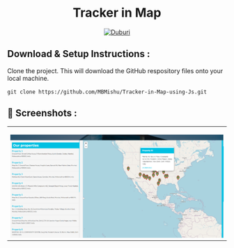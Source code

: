 # 
<p align="center">
 
  <h1 align="center">
    Tracker in Map
  </h1>
</p>

<div align="center">
  

<a href="https://mbmishu.github.io/Tracker-in-Map-using-Js/history.html">![Duburi](https://img.shields.io/badge/Tracker-in-Map-using-Js-Live-9cf?style=for-the-badge)</a>

</div>

## Download & Setup Instructions :

Clone the project. This will download the GitHub respository files onto your local machine.

```Shell
git clone https://github.com/MBMishu/Tracker-in-Map-using-Js.git
```

## 📸 Screenshots :

<table width="100%"> 
<tr>
<td width="50%">
&nbsp; 
<br>

<img src="https://github.com/MBMishu/Tracker-in-Map-using-Js/blob/main/image.png">

</td>
</table> 
<br/>

